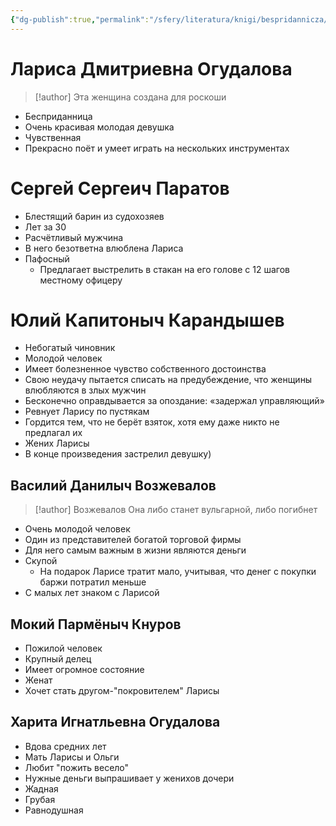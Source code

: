 ```yaml
---
{"dg-publish":true,"permalink":"/sfery/literatura/knigi/bespridannicza/","tags":["book"]}
---
```


# Лариса Дмитриевна Огудалова
> [!author]
> Эта женщина создана для роскоши 
- Бесприданница
- Очень красивая молодая девушка
- Чувственная
- Прекрасно поёт и умеет играть на нескольких инструментах
# Сергей Сергеич Паратов
- Блестящий барин из судохозяев
- Лет за 30
- Расчётливый мужчина
- В него безответна влюблена Лариса
- Пафосный
	- Предлагает выстрелить в стакан на его голове с 12 шагов местному офицеру 
# Юлий Капитоныч Карандышев
 - Небогатый чиновник 
 - Молодой человек 
 - Имеет болезненное чувство собственного достоинства
 - Свою неудачу пытается списать на предубеждение, что женщины влюбляются в злых мужчин
 - Бесконечно оправдывается за опоздание: «задержал управляющий»
 - Ревнует Ларису по пустякам
 - Гордится тем, что не берёт взяток, хотя ему даже никто не предлагал их
 - Жених Ларисы
 - В конце произведения застрелил девушку)
## Василий Данилыч Возжевалов
> [!author] Возжевалов
> Она либо станет вульгарной, либо погибнет
- Очень молодой человек
- Один из представителей богатой торговой фирмы
- Для него самым важным в жизни являются деньги
- Скупой
	- На подарок Ларисе тратит мало, учитывая, что денег с покупки баржи потратил меньше
- С малых лет знаком с Ларисой
## Мокий Пармёныч Кнуров
- Пожилой человек
- Крупный делец 
- Имеет огромное состояние
- Женат
- Хочет стать другом-"покровителем" Ларисы
## Харита Игнатльевна Огудалова
- Вдова средних лет
- Мать Ларисы и Ольги 
- Любит "пожить весело"
- Нужные деньги выпрашивает у женихов дочери 
- Жадная
- Грубая
- Равнодушная